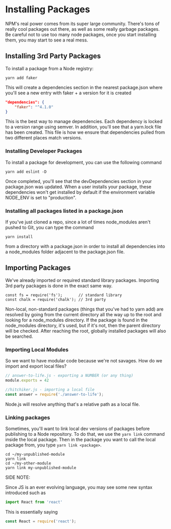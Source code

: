 # Installing Packages

NPM's real power comes from its super large community. There's tons of really cool packages out there, as well as some really garbage packages. Be careful not to use too many node packages, once you start installing them, you may start to see a real mess.

## Installing 3rd Party Packages

To install a package from a Node registry:

```
yarn add faker
```

This will create a dependencies section in the nearest package.json where you'll see a new entry with faker + a version for it is created

``` json
"dependencies": {
    "faker": "^4.1.0"
}
```

This is the best way to manage dependencies. Each dependency is locked to a version range using semver. In addition, you'll see that a yarn.lock file has been created. This file is how we ensure that dependencies pulled from two different places match versions.

### Installing Developer Packages

To install a package for development, you can use the following command

```
yarn add eslint -D
```

Once completed, you'll see that the devDependencies section in your package.json was updated. When a user installs your package, these dependencies won't get installed by default if the environment variable NODE_ENV is set to "production".

### Installing all packages listed in a package.json

If you've just cloned a repo, since a lot of times node_modules aren't pushed to Git, you can type the command

```
yarn install
```

from a directory with a package.json in order to install all dependencies into a node_modules folder adjacent to the package.json file.

## Importing Packages

We've already imported or required standard library packages. Importing 3rd party packages is done in the exact same way.

```
const fs = require('fs');       // standard library
const chalk = require('chalk'); // 3rd party
```

Non-local, non-standard packages (things that you've had to yarn add) are resolved by going from the current directory all the way up to the root and looking for a node_modules directory. If the package is found in the node_modules directory, it's used, but if it's not, then the parent directory will be checked. After reaching the root, globally installed packages will also be searched.

### Importing Local Modules

So we want to have modular code because we're not savages. How do we import and export local files?

``` js
// answer-to-life.js - exporting a NUMBER (or any thing)
module.exports = 42

//hitchiker.js - importing a local file
const answer = require('./answer-to-life');
```

Node.js will resolve anything that's a relative path as a local file.

### Linking packages

Sometimes, you'll want to link local dev versions of packages before publishing to a Node repository. To do that, we use the ```yarn link``` command inside the local package. Then in the package you want to call the local package from, you type ```yarn link <package>```.

```
cd ~/my-unpublished-module
yarn link
cd ~/my-other-module
yarn link my-unpublished-module
```

SIDE NOTE:

Since JS is an ever evolving language, you may see some new syntax introduced such as

``` js
import React from 'react'
```

This is essentially saying

``` js
const React = require('react');
```

